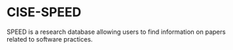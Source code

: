 # CISE-SPEED

SPEED is a research database allowing users to find information on papers related to software practices.
